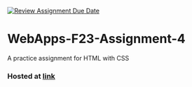 [![Review Assignment Due Date](https://classroom.github.com/assets/deadline-readme-button-24ddc0f5d75046c5622901739e7c5dd533143b0c8e959d652212380cedb1ea36.svg)](https://classroom.github.com/a/4tKarLeg)
# WebApps-F23-Assignment-4
A practice assignment for HTML with CSS

### Hosted at [link](https://github.com/44-563-WebApps-F23/44563-webapps-f23-assignment4-KavyaAlavala/playpart.html)